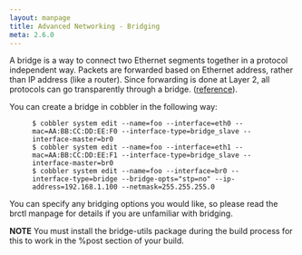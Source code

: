 ```yaml
---
layout: manpage
title: Advanced Networking - Bridging
meta: 2.6.0
---
```


<p>A bridge is a way to connect two Ethernet segments together in a protocol independent way. Packets are forwarded based on Ethernet address, rather than IP address (like a router). Since forwarding is done at Layer 2, all protocols can go transparently through a bridge. (<a href="http://www.linuxfoundation.org/collaborate/workgroups/networking/bridge">reference</a>).</p>

<p>You can create a bridge in cobbler in the following way:</p>

<p><figure class="highlight"><pre><code class="language-bash" data-lang="bash">$ cobbler system edit --name=foo --interface=eth0 --mac=AA:BB:CC:DD:EE:F0 --interface-type=bridge_slave --interface-master=br0
$ cobbler system edit --name=foo --interface=eth1 --mac=AA:BB:CC:DD:EE:F1 --interface-type=bridge_slave --interface-master=br0
$ cobbler system edit --name=foo --interface=br0 --interface-type=bridge --bridge-opts=&quot;stp=no&quot; --ip-address=192.168.1.100 --netmask=255.255.255.0</code></pre></figure></p>

<p>You can specify any bridging options you would like, so please read the brctl manpage for details if you are unfamiliar with bridging.</p>

<p><strong>NOTE</strong> You must install the bridge-utils package during the build process for this to work in the %post section of your build.</p>
